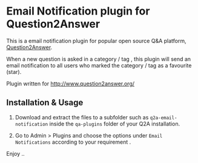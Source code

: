 
Email Notification plugin for Question2Answer
=================================================

This is a email notification plugin for popular open source Q&A platform, [Question2Answer](http://www.question2answer.org). 

When a new question is asked in a category / tag , this plugin will send an email notification to all users who marked the category / tag as a favourite (star).

Plugin written for http://www.question2answer.org/

Installation & Usage
-------------------------------------------------

1. Download and extract the files to a subfolder such as `q2a-email-notification` inside the `qa-plugins` folder of your Q2A installation.

2. Go to Admin > Plugins and choose the options under `Email Notifications` according to your requirement .

Enjoy .. 

